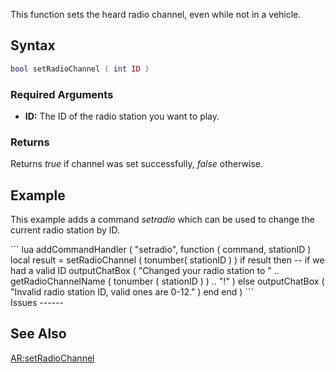 This function sets the heard radio channel, even while not in a vehicle.

Syntax
------

``` lua
bool setRadioChannel ( int ID )             
```

### Required Arguments

-   **ID:** The ID of the radio station you want to play.

### Returns

Returns *true* if channel was set successfully, *false* otherwise.

Example
-------

This example adds a command *setradio* which can be used to change the current radio station by ID.

<section name="Client" class="client" show="true">
``` lua
addCommandHandler ( "setradio",
    function ( command, stationID )
        local result = setRadioChannel ( tonumber( stationID ) )
        if result then -- if we had a valid ID
            outputChatBox ( "Changed your radio station to " .. getRadioChannelName ( tonumber ( stationID ) ) .. "!" )
        else
            outputChatBox ( "Invalid radio station ID, valid ones are 0-12." )
        end
    end
)
```

</section>
Issues
------

See Also
--------

[AR:setRadioChannel](/AR:setRadioChannel.md "wikilink")
